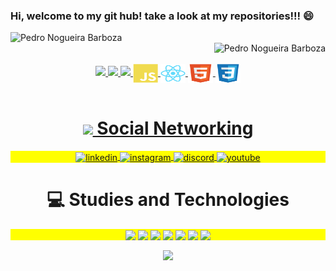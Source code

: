 ### Hi, welcome to my git hub! take a look at my repositories!!! 😄



<div align="center" >
  <div align="left" >
  <img  width="400" src="https://github.com/PedroNB10/PedroNB10/blob/main/name.svg" alt="Pedro Nogueira Barboza" />
  </div>
  
  <div align="right" >
<img  height="350" width="450" src="https://github.com/PedroNB10/PedroNB10/blob/main/imagem%20programando.gif" alt="Pedro Nogueira Barboza" />
</div>
</div>





<!--
**PedroNB10/PedroNB10** is a ✨ _special_ ✨ repository because its `README.md` (this file) appears on your GitHub profile.

Here are some ideas to get you started:

- 🔭 I’m currently working on ...
- 🌱 I’m currently learning ...
- 👯 I’m looking to collaborate on ...
- 🤔 I’m looking for help with ...
- 💬 Ask me about ...
- 📫 How to reach me: ...
- 😄 Pronouns: ...
- ⚡ Fun fact: ...
-->


<br/>
<div align="center">
  <a href="https://github.com/PedroNB10">
  <img height="180em" src="https://github-readme-stats.vercel.app/api?username=PedroNB10&show_icons=true&theme=algolia&include_all_commits=true&count_private=true"/>
  <img height="180em" src="https://github-readme-stats.vercel.app/api/top-langs/?username=PedroNB10&layout=compact&langs_count=7&theme=algolia"/> 
  <img height="180em" src="https://github-profile-trophy.vercel.app/?username=PedroNB10&theme=algolia&no-frame=true&row=1&&margin-w=20&no-bg=true"/>
  <img align="center" alt="Pedro-Js" height="30" width="40" src="https://raw.githubusercontent.com/devicons/devicon/master/icons/javascript/javascript-plain.svg">
  <img align="center" alt="Pedro-React" height="30" width="40" src="https://raw.githubusercontent.com/devicons/devicon/master/icons/react/react-original.svg">
  <img align="center" alt="Pedro-HTML" height="30" width="40" src="https://raw.githubusercontent.com/devicons/devicon/master/icons/html5/html5-original.svg">
  <img align="center" alt="Pedro-CSS" height="30" width="40" src="https://raw.githubusercontent.com/devicons/devicon/master/icons/css3/css3-original.svg">
 
  
</div>
  
  <br/>
  
  <h1 align="center"> <img src="https://raw.githubusercontent.com/kaueMarques/kaueMarques/master/hi.gif" width="30px">                                                                                                                                                      
Social Networking </h1>
  
   
<p align="center" style="background:yellow">
<a href="https://www.linkedin.com/in/pedro-nogueira-barboza-2178ba211/" target="_blank">
</a>
<a href="https://www.linkedin.com/in/pedro-nogueira-barboza-2178ba211/" target="_blank">
  <img align="center" src="https://img.shields.io/badge/-LinkedIn-05122A?style=flat&logo=linkedin" alt="linkedin"/>
</a>
<a href="https://www.instagram.com/nogueira_dev/" target="_blank">
 <img align="center" src="https://img.shields.io/badge/-Instagram-05122A?style=flat&logo=instagram" alt="instagram"/>
</a>
  
  
   <a href="https://discordapp.com/users/690241156792975377/" target="_blank">
 <img align="center" src="https://img.shields.io/badge/-Discord-05122A?style=flat&logo=discord" alt="discord"/>
</a>
  
  <a href="https://www.youtube.com/channel/UCPhZgWJGIMvDvdOb0eDhk1w" target="_blank">
 <img align="center" src="https://img.shields.io/badge/-Youtube-05122A?style=flat&logo=youtube" alt="youtube"/>
</a>
  
</p>
  

  
<h1 align="center">                                                                                                                                                       
💻 Studies and Technologies </h1>
  
  <p align="center" style="background:yellow">
 <img align="center" src="https://img.shields.io/badge/-JavaScript-05122A?style=flat&logo=javascript"/>
 <img align="center" src="https://img.shields.io/badge/-HTML-05122A?style=flat&logo=HTML5"/>
   <img align="center" src="https://img.shields.io/badge/-CSS-05122A?style=flat&logo=CSS3&logoColor=1572B6"/>
   <img align="center" src="https://img.shields.io/badge/-React-05122A?style=flat&logo=react"/>
   <img align="center" src="https://img.shields.io/badge/-Git-05122A?style=flat&logo=git"/>
   <img align="center" src="https://img.shields.io/badge/-GitHub-05122A?style=flat&logo=github"/>
   <img align="center" src="https://img.shields.io/badge/-Visual%20Studio%20Code-05122A?style=flat&logo=visual-studio-code&logoColor=007ACC"/>

  </p>
  
  <div align="center">
  <a href="https://github.com/PedroNB10/DevClub-Projects" >
  <img align="center" src="https://github-readme-stats.vercel.app/api/pin/?username=PedroNB10&repo=DevClub-Projects&&theme=algolia"&theme=algolia"" />
</a>    
    
  </div>
  
  


  
  

 



 
  
 
